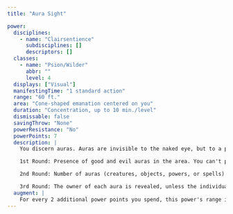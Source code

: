 ```yaml
---
title: "Aura Sight"

power:
  disciplines:
    - name: "Clairsentience"
      subdisciplines: []
      descriptors: []
  classes:
    - name: "Psion/Wilder"
      abbr: ""
      level: 4
  displays: ["Visual"]
  manifestingTime: "1 standard action"
  range: "60 ft."
  area: "Cone-shaped emanation centered on you"
  duration: "Concentration, up to 10 min./level"
  dismissable: false
  savingThrow: "None"
  powerResistance: "No"
  powerPoints: 7
  description: |
    You discern auras. Auras are invisible to the naked eye, but to a psionic viewer manifesting this power they appear as glowing halos or envelopes of colored light that surround all objects. The color of each aura reveals information to the psionic character. The amount of information revealed depends on how long you study a particular area.

    1st Round: Presence of good and evil auras in the area. You can't pin an aura to a particular object or individual at this stage; instead, you see a colored haze suffusing the area. (This power can detect lawful and chaotic auras as well, but doing so requires a separate manifestation that focuses only on that alignment axis.)

    2nd Round: Number of auras (creatures, objects, powers, or spells) in the area. You know how many auras are in the area, even though each aura doesn't resolve to its actual location quite yet.

    3rd Round: The owner of each aura is revealed, unless the individual is outside your line of sight. If a creature whose aura you detect has 5 or more Hit Dice than you do, you are overwhelmed by its presence and dazed for 1 round, and the power ends.
  augment: |
    For every 2 additional power points you spend, this power's range increases by 5 feet.
---
```

